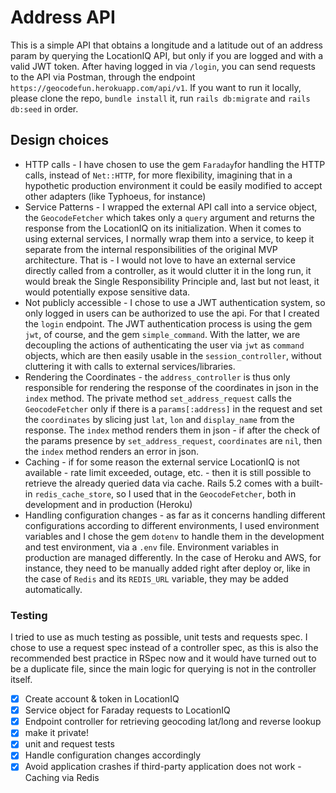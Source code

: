 # Address API


This is a simple API that obtains a longitude and a latitude out of an address param by querying the LocationIQ API, but only if you are logged and with a valid JWT token.
After having logged in via `/login`, you can send requests to the API via Postman, through the endpoint `https://geocodefun.herokuapp.com/api/v1`.
If you want to run it locally, please clone the repo, `bundle install` it, run `rails db:migrate` and `rails db:seed` in order.

## Design choices

- HTTP calls - I have chosen to use the gem `Faraday`for handling the HTTP calls, instead of `Net::HTTP`, for more flexibility, imagining that in a hypothetic production environment it could be easily modified to accept other adapters (like Typhoeus, for instance)
- Service Patterns - I wrapped the external API call into a service object, the `GeocodeFetcher` which takes only a `query` argument and returns the response from the LocationIQ on its initialization. When it comes to using external services, I normally wrap them into a service, to keep it separate from the internal responsibilities of the original MVP architecture. That is - I would not love to have an external service directly called from a controller, as it would clutter it in the long run, it would break the Single Responsibility Principle and, last but not least, it would potentially expose sensitive data.
- Not publicly accessible - I chose to use a JWT authentication system, so only logged in users can be authorized to use the api. For that I created the `login` endpoint. The JWT authentication process is using the gem `jwt`, of course, and the gem `simple_command`. With the latter, we are decoupling the actions of authenticating the user via `jwt` as `command` objects, which are then easily usable in the `session_controller`, without cluttering it with calls to external services/libraries.
- Rendering the Coordinates - the `address_controller` is thus only responsible for rendering the response of the coordinates in json in the `index` method. The private method `set_address_request` calls the `GeocodeFetcher` only if there is a `params[:address]` in the request and set the `coordinates` by slicing just `lat`, `lon` and `display_name` from the response. The `index` method renders them in json - if after the check of the params presence by `set_address_request`, `coordinates` are `nil`, then the `index` method renders an error in json.
- Caching - if for some reason the external service LocationIQ is not available - rate limit exceeded, outage, etc. - then it is still possible to retrieve the already queried data via cache. Rails 5.2 comes with a built-in `redis_cache_store`, so I used that in the `GeocodeFetcher`, both in development and in production (Heroku)
- Handling configuration changes - as far as it concerns handling different configurations according to different environments, I used environment variables and I chose the gem `dotenv` to handle them in the development and test environment, via a `.env` file. Environment variables in production are managed differently. In the case of Heroku and AWS, for instance, they need to be manually added right after deploy or, like in the case of `Redis` and its `REDIS_URL` variable, they may be added automatically.

### Testing

I tried to use as much testing as possible, unit tests and requests spec. I chose to use a request spec instead of a controller spec, as this is also the recommended best practice in RSpec now and it would have turned out to be a duplicate file, since the main logic for querying is not in the controller itself.

- [x] Create account & token in LocationIQ
- [x] Service object for Faraday requests to LocationIQ
- [x] Endpoint controller for retrieving geocoding lat/long and reverse lookup
- [x] make it private!
- [x] unit and request tests
- [x] Handle configuration changes accordingly
- [x] Avoid application crashes if third-party application does not work - Caching via Redis
